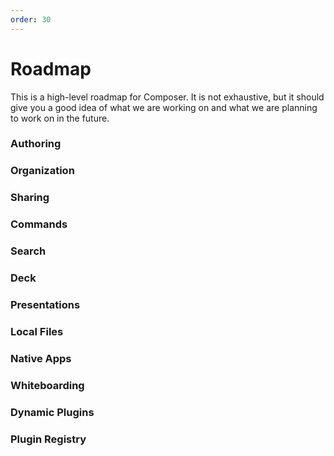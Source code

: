 ```yaml
---
order: 30
---
```


# Roadmap

This is a high-level roadmap for Composer. It is not exhaustive, but it should give you a good idea of what we are working on and what we are planning to work on in the future.

### Authoring

### Organization

### Sharing

### Commands

### Search

### Deck

### Presentations

### Local Files

### Native Apps

### Whiteboarding

### Dynamic Plugins

### Plugin Registry
